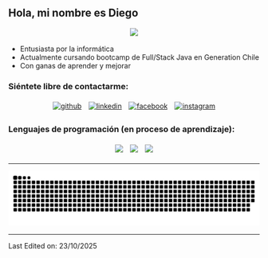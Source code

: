 ## Hola, mi nombre es Diego

<p align="center">
<img width="20%" src="https://img.icons8.com/ios-filled/96/000000/programming.png"/>
</p>


- Entusiasta por la informática
- Actualmente cursando bootcamp de Full/Stack Java en Generation Chile
- Con ganas de aprender y mejorar


### Siéntete libre de contactarme:

<p align="center">
	<a href="https://github.com/DiegoAndresVF"><img alt="github" width="10%" style="padding:5px" src="https://img.icons8.com/clouds/100/000000/github.png"/></a>
	<a href="https://www.linkedin.com/in/diego-villagrán-1b581b201/"><img alt="linkedin" width="10%" style="padding:5px" src="https://img.icons8.com/clouds/100/000000/linkedin.png"/></a>
	<a href="https://www.facebook.com/"><img alt="facebook" width="10%" style="padding:5px" src="https://img.icons8.com/clouds/100/000000/facebook-new.png"/></a>
	<a href="https://www.instagram.com/"><img alt="instagram" width="10%" style="padding:5px" src="https://img.icons8.com/clouds/100/000000/instagram.png"/></a>
</p>

### Lenguajes de programación (en proceso de aprendizaje):

<p align="center">
	<img width="10%" style="padding:5px" src="https://img.icons8.com/color/144/000000/java-coffee-cup-logo.png"/>
	<img width="10%" style="padding:5px" src="https://img.icons8.com/color/144/000000/python.png"/>
	<img width="10%" style="padding:5px" src="https://img.icons8.com/color/144/000000/javascript.png"/>
</p>

---

<!--
#### Profile views counter
![Visitor Count](https://profile-counter.glitch.me/{imakash3011}/count.svg)
-->

<p align="center">
  <img  src="https://raw.githubusercontent.com/iscpatricio92/iscpatricio92/main/resources/img/github-contribution-grid-snake.svg"
    alt="iscpatricio92" />
</p>

----

Last Edited on: 23/10/2025
